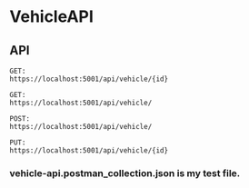 # VehicleAPI

## API

```
GET:
https://localhost:5001/api/vehicle/{id}
```

```
GET:
https://localhost:5001/api/vehicle/
```

```
POST:
https://localhost:5001/api/vehicle/
```

```
PUT:
https://localhost:5001/api/vehicle/{id}
```

### vehicle-api.postman_collection.json is my test file.
